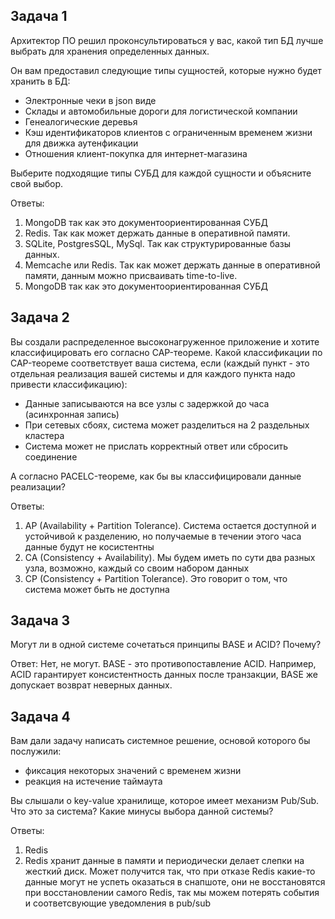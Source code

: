 ## Задача 1

Архитектор ПО решил проконсультироваться у вас, какой тип БД 
лучше выбрать для хранения определенных данных.

Он вам предоставил следующие типы сущностей, которые нужно будет хранить в БД:

- Электронные чеки в json виде
- Склады и автомобильные дороги для логистической компании
- Генеалогические деревья
- Кэш идентификаторов клиентов с ограниченным временем жизни для движка аутенфикации
- Отношения клиент-покупка для интернет-магазина

Выберите подходящие типы СУБД для каждой сущности и объясните свой выбор.

Ответы:
1. MongoDB так как это документоориентированная СУБД
2. Redis. Так как может  держать данные в оперативной памяти.
3. SQLite, PostgresSQL, MySql. Так как структурированные базы данных.
4. Memcache или Redis. Так как может  держать данные в оперативной памяти, данным можно присваивать time-to-live.
5. MongoDB так как это документоориентированная СУБД

## Задача 2

Вы создали распределенное высоконагруженное приложение и хотите классифицировать его согласно 
CAP-теореме. Какой классификации по CAP-теореме соответствует ваша система, если 
(каждый пункт - это отдельная реализация вашей системы и для каждого пункта надо привести классификацию):

- Данные записываются на все узлы с задержкой до часа (асинхронная запись)
- При сетевых сбоях, система может разделиться на 2 раздельных кластера
- Система может не прислать корректный ответ или сбросить соединение

А согласно PACELC-теореме, как бы вы классифицировали данные реализации?

Ответы:
1. AP (Availability + Partition Tolerance). Система остается доступной и устойчивой к разделению, но получаемые в течении этого часа данные будут не косистентны
2. CA (Consistency + Availability). Мы будем иметь по сути два разных узла, возможно, каждый со своим набором данных
3. CP (Consistency + Partition Tolerance). Это говорит о том, что система может быть не доступна

## Задача 3

Могут ли в одной системе сочетаться принципы BASE и ACID? Почему?

Ответ:
Нет, не могут. BASE - это противопоставление ACID. Например, ACID гарантирует консистентность данных после транзакции, BASE же допускает возврат неверных данных.

## Задача 4

Вам дали задачу написать системное решение, основой которого бы послужили:

- фиксация некоторых значений с временем жизни
- реакция на истечение таймаута

Вы слышали о key-value хранилище, которое имеет механизм Pub/Sub.
Что это за система? Какие минусы выбора данной системы?

Ответы:
1. Redis
2. Redis хранит данные в памяти и периодически делает слепки на жесткий диск. Может получится так, что при отказе Redis какие-то данные могут не успеть оказаться в снапшоте, они не восстановятся при восстановлении самого Redis, так мы можем потерять события и соответсвующие уведомления в pub/sub